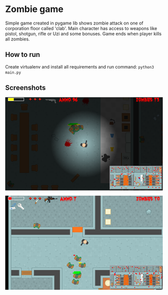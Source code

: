 # Zombie game
Simple game created in pygame lib shows zombie attack on one of corporation floor called 'clab'. Main character has access to weapons like pistol, shotgun, rifle or Uzi and some bonuses. Game ends when player kills all zombies. 


## How to run
Create virtualenv and install all requirements and run command:
`python3 main.py`


## Screenshots
![Alt text](images/readme/screenshot1.png)

![Alt text](images/readme/screenshot2.png)
